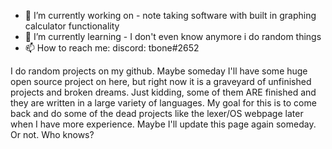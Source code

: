 
- 🔭 I’m currently working on - note taking software with built in graphing calculator functionality
- 🌱 I’m currently learning - I don't even know anymore i do random things 
- 📫 How to reach me: discord: tbone#2652

I do random projects on my github. Maybe someday I'll have some huge open source project on here,
but right now it is a graveyard of unfinished projects and broken dreams.
Just kidding, some of them ARE finished and they are written in a large variety of languages.
My goal for this is to come back and do some of the dead projects like the lexer/OS webpage later when I have more experience.
Maybe I'll update this page again someday. 
Or not. 
Who knows?

